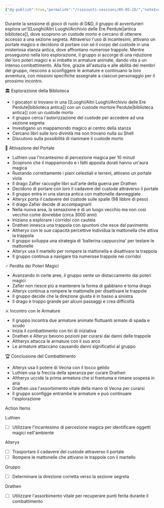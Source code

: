 ```yaml
---
{"dg-publish":true,"permalink":"/riassunti-sessioni/05-05-25/","noteIcon":""}
---
```



Durante la sessione di gioco di ruolo di D&D, il gruppo di avventurieri esplora un'[[Luoghi/Altri Luoghi/Archivio delle Ere Perdute\|antica biblioteca]], dove scoprono un custode morto e cercano di ottenere accesso a una sezione segreta. Attraverso l'uso di incantesimi, attivano un portale magico e decidono di portare con sé il corpo del custode in una misteriosa stanza antica, dove affrontano numerose trappole. Mentre proseguono nella loro esplorazione, il gruppo si accorge di una riduzione dei loro poteri magici e si imbatte in armature animate, dando vita a un intenso combattimento. Alla fine, grazie all'astuzia e alle abilità dei membri del gruppo, riescono a sconfiggere le armature e continuano la loro avventura, con missioni specifiche assegnate a ciascun personaggio per il prossimo incontro.

🏛️ Esplorazione della Biblioteca

- I giocatori si trovano in una [[Luoghi/Altri Luoghi/Archivio delle Ere Perdute\|biblioteca antica]] con un custode mortore Perdute|biblioteca antica]] con un custode morto
- Il gruppo cerca l'autorizzazione del custode per accedere ad una sezione segreta
- Investigano un mappamondo magico al centro della stanza
- Cercano libri sulle loro divinità ma non trovano nulla su Shell
- Discutono sulla possibilità di rianimare il custode morto

🔮 Attivazione del Portale

- Luthien usa l'incantesimo di percezione magica per 10 minuti
- Scoprono che il mappamondo e i fatti apposta dorati hanno un'aura magica
- Ruotando correttamente i piani celestiali e terreni, attivano un portale viola
- Il drago Zafier raccoglie libri sull'arte della guerra per Drathen
- Decidono di portare con loro il cadavere del custode attraverso il portale
- Il gruppo entra in una stanza antica con mattonelle danneggiate
- Alteryx porta il cadavere del custode sulle spalle (98 libbre di peso)
- Il drago Zafier decide di accompagnarli
- Nella nuova area, la sensazione è di un luogo vecchio ma non così vecchio come dovrebbe (circa 3000 anni)
- Iniziano a esplorare i corridoi con cautela
- Drathen innesca una trappola con spuntoni che esce dal pavimento
- Altheryx con le sue capacità percettive individua la mattonella che attiva la trappola
- Il gruppo sviluppa una strategia di 'ballerina cappuccina' per testare le mattonelle
- Alteryx usa il martello per rompere la mattonella e disattivare la trappola
- Il gruppo continua a navigare tra numerose trappole nei corridoi

♂️ Perdita dei Poteri Magici

- Avanzando in certe aree, il gruppo sente un distaccamento dai poteri magici
- Zafier non riesce più a mantenere la forma di gabbiano e torna drago
- Alteryx continua a rompere le mattonelle per disattivare le trappole
- Il gruppo decide che la direzione giusta è in basso a sinistra
- Il drago è troppo grande per alcuni passaggi e crea difficoltà

⚔️ Incontro con le Armature

- Il gruppo incontra due armature animate fluttuanti armate di spada e scudo
- Inizia il combattimento con tiri di iniziativa
- Drathen e Alteryx bevono pozioni per curarsi dai danni delle trappole
- Altheryx attacca le armature con il suo arco
- Le armature attaccano causando danni significativi al gruppo

🏆 Conclusione del Combattimento

- Alteryx usa il potere di Vecna con il tocco gelido
- Luthien usa la freccia della speranza per curare Drathen
- Altheryx uccide la prima armatura che si frantuma e rimane sospesa in aria
- Drathen usa l'assorbimento vitale della mano di Vecna per curarsi
- Il gruppo sconfigge entrambe le armature e può continuare l'esplorazione

Action Items

Luthien

- [ ] Utilizzare l'incantesimo di percezione magica per identificare oggetti magici nell'ambiente

Alteryx

- [ ] Trasportare il cadavere del custode attraverso il portale
- [ ] Rompere le mattonelle che attivano le trappole con il martello

Gruppo

- [ ] Determinare la direzione corretta verso la sezione segreta

Drathen

- [ ] Utilizzare l'assorbimento vitale per recuperare punti ferita durante il combattimento
